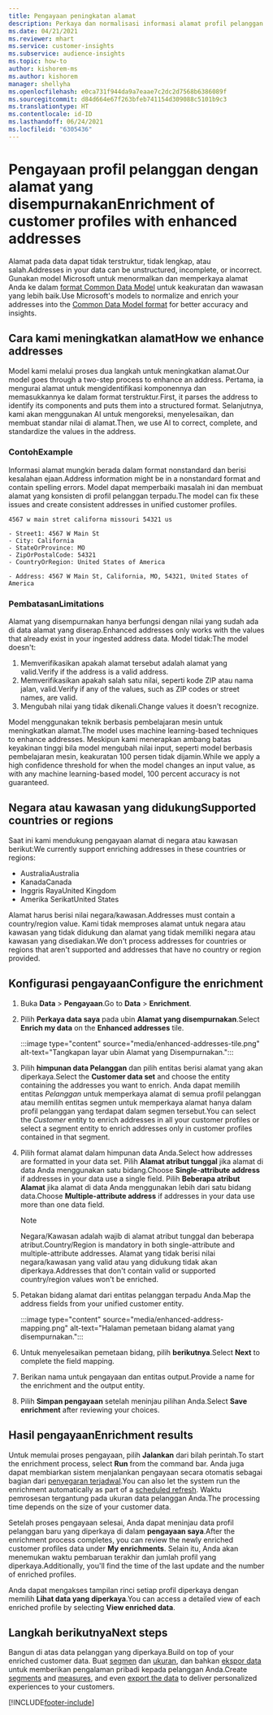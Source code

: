 ```yaml
---
title: Pengayaan peningkatan alamat
description: Perkaya dan normalisasi informasi alamat profil pelanggan dengan model Microsoft.
ms.date: 04/21/2021
ms.reviewer: mhart
ms.service: customer-insights
ms.subservice: audience-insights
ms.topic: how-to
author: kishorem-ms
ms.author: kishorem
manager: shellyha
ms.openlocfilehash: e0ca731f944da9a7eaae7c2dc2d7568b6386089f
ms.sourcegitcommit: d84d664e67f263bfeb741154d309088c5101b9c3
ms.translationtype: HT
ms.contentlocale: id-ID
ms.lasthandoff: 06/24/2021
ms.locfileid: "6305436"
---
```

# <a name="enrichment-of-customer-profiles-with-enhanced-addresses"></a><span data-ttu-id="756f6-103">Pengayaan profil pelanggan dengan alamat yang disempurnakan</span><span class="sxs-lookup"><span data-stu-id="756f6-103">Enrichment of customer profiles with enhanced addresses</span></span>

<span data-ttu-id="756f6-104">Alamat pada data dapat tidak terstruktur, tidak lengkap, atau salah.</span><span class="sxs-lookup"><span data-stu-id="756f6-104">Addresses in your data can be unstructured, incomplete, or incorrect.</span></span> <span data-ttu-id="756f6-105">Gunakan model Microsoft untuk menormalkan dan memperkaya alamat Anda ke dalam [format Common Data Model](/common-data-model/schema/core/applicationcommon/address) untuk keakuratan dan wawasan yang lebih baik.</span><span class="sxs-lookup"><span data-stu-id="756f6-105">Use Microsoft's models to normalize and enrich your addresses into the [Common Data Model format](/common-data-model/schema/core/applicationcommon/address) for better accuracy and insights.</span></span>

## <a name="how-we-enhance-addresses"></a><span data-ttu-id="756f6-106">Cara kami meningkatkan alamat</span><span class="sxs-lookup"><span data-stu-id="756f6-106">How we enhance addresses</span></span>

<span data-ttu-id="756f6-107">Model kami melalui proses dua langkah untuk meningkatkan alamat.</span><span class="sxs-lookup"><span data-stu-id="756f6-107">Our model goes through a two-step process to enhance an address.</span></span> <span data-ttu-id="756f6-108">Pertama, ia mengurai alamat untuk mengidentifikasi komponennya dan memasukkannya ke dalam format terstruktur.</span><span class="sxs-lookup"><span data-stu-id="756f6-108">First, it parses the address to identify its components and puts them into a structured format.</span></span> <span data-ttu-id="756f6-109">Selanjutnya, kami akan menggunakan AI untuk mengoreksi, menyelesaikan, dan membuat standar nilai di alamat.</span><span class="sxs-lookup"><span data-stu-id="756f6-109">Then, we use AI to correct, complete, and standardize the values in the address.</span></span>

### <a name="example"></a><span data-ttu-id="756f6-110">Contoh</span><span class="sxs-lookup"><span data-stu-id="756f6-110">Example</span></span>

<span data-ttu-id="756f6-111">Informasi alamat mungkin berada dalam format nonstandard dan berisi kesalahan ejaan.</span><span class="sxs-lookup"><span data-stu-id="756f6-111">Address information might be in a nonstandard format and contain spelling errors.</span></span> <span data-ttu-id="756f6-112">Model dapat memperbaiki masalah ini dan membuat alamat yang konsisten di profil pelanggan terpadu.</span><span class="sxs-lookup"><span data-stu-id="756f6-112">The model can fix these issues and create consistent addresses in unified customer profiles.</span></span>

```Input
4567 w main stret californa missouri 54321 us
```

```Output
- Street1: 4567 W Main St
- City: California
- StateOrProvince: MO
- ZipOrPostalCode: 54321
- CountryOrRegion: United States of America

- Address: 4567 W Main St, California, MO, 54321, United States of America
```

### <a name="limitations"></a><span data-ttu-id="756f6-113">Pembatasan</span><span class="sxs-lookup"><span data-stu-id="756f6-113">Limitations</span></span>

<span data-ttu-id="756f6-114">Alamat yang disempurnakan hanya berfungsi dengan nilai yang sudah ada di data alamat yang diserap.</span><span class="sxs-lookup"><span data-stu-id="756f6-114">Enhanced addresses only works with the values that already exist in your ingested address data.</span></span> <span data-ttu-id="756f6-115">Model tidak:</span><span class="sxs-lookup"><span data-stu-id="756f6-115">The model doesn't:</span></span> 

1. <span data-ttu-id="756f6-116">Memverifikasikan apakah alamat tersebut adalah alamat yang valid.</span><span class="sxs-lookup"><span data-stu-id="756f6-116">Verify if the address is a valid address.</span></span>
2. <span data-ttu-id="756f6-117">Memverifikasikan apakah salah satu nilai, seperti kode ZIP atau nama jalan, valid.</span><span class="sxs-lookup"><span data-stu-id="756f6-117">Verify if any of the values, such as ZIP codes or street names, are valid.</span></span>
3. <span data-ttu-id="756f6-118">Mengubah nilai yang tidak dikenali.</span><span class="sxs-lookup"><span data-stu-id="756f6-118">Change values it doesn't recognize.</span></span>

<span data-ttu-id="756f6-119">Model menggunakan teknik berbasis pembelajaran mesin untuk meningkatkan alamat.</span><span class="sxs-lookup"><span data-stu-id="756f6-119">The model uses machine learning-based techniques to enhance addresses.</span></span> <span data-ttu-id="756f6-120">Meskipun kami menerapkan ambang batas keyakinan tinggi bila model mengubah nilai input, seperti model berbasis pembelajaran mesin, keakuratan 100 persen tidak dijamin.</span><span class="sxs-lookup"><span data-stu-id="756f6-120">While we apply a high confidence threshold for when the model changes an input value, as with any machine learning-based model, 100 percent accuracy is not guaranteed.</span></span>

## <a name="supported-countries-or-regions"></a><span data-ttu-id="756f6-121">Negara atau kawasan yang didukung</span><span class="sxs-lookup"><span data-stu-id="756f6-121">Supported countries or regions</span></span>

<span data-ttu-id="756f6-122">Saat ini kami mendukung pengayaan alamat di negara atau kawasan berikut:</span><span class="sxs-lookup"><span data-stu-id="756f6-122">We currently support enriching addresses in these countries or regions:</span></span> 

- <span data-ttu-id="756f6-123">Australia</span><span class="sxs-lookup"><span data-stu-id="756f6-123">Australia</span></span>
- <span data-ttu-id="756f6-124">Kanada</span><span class="sxs-lookup"><span data-stu-id="756f6-124">Canada</span></span>
- <span data-ttu-id="756f6-125">Inggris Raya</span><span class="sxs-lookup"><span data-stu-id="756f6-125">United Kingdom</span></span>
- <span data-ttu-id="756f6-126">Amerika Serikat</span><span class="sxs-lookup"><span data-stu-id="756f6-126">United States</span></span>

<span data-ttu-id="756f6-127">Alamat harus berisi nilai negara/kawasan.</span><span class="sxs-lookup"><span data-stu-id="756f6-127">Addresses must contain a country/region value.</span></span> <span data-ttu-id="756f6-128">Kami tidak memproses alamat untuk negara atau kawasan yang tidak didukung dan alamat yang tidak memiliki negara atau kawasan yang disediakan.</span><span class="sxs-lookup"><span data-stu-id="756f6-128">We don't process addresses for countries or regions that aren't supported and addresses that have no country or region provided.</span></span>

## <a name="configure-the-enrichment"></a><span data-ttu-id="756f6-129">Konfigurasi pengayaan</span><span class="sxs-lookup"><span data-stu-id="756f6-129">Configure the enrichment</span></span>

1. <span data-ttu-id="756f6-130">Buka **Data** > **Pengayaan**.</span><span class="sxs-lookup"><span data-stu-id="756f6-130">Go to **Data** > **Enrichment**.</span></span>

1. <span data-ttu-id="756f6-131">Pilih **Perkaya data saya** pada ubin **Alamat yang disempurnakan**.</span><span class="sxs-lookup"><span data-stu-id="756f6-131">Select **Enrich my data** on the **Enhanced addresses** tile.</span></span>

   :::image type="content" source="media/enhanced-addresses-tile.png" alt-text="Tangkapan layar ubin Alamat yang Disempurnakan.":::

1. <span data-ttu-id="756f6-133">Pilih **himpunan data Pelanggan** dan pilih entitas berisi alamat yang akan diperkaya.</span><span class="sxs-lookup"><span data-stu-id="756f6-133">Select the **Customer data set** and choose the entity containing the addresses you want to enrich.</span></span> <span data-ttu-id="756f6-134">Anda dapat memilih entitas *Pelanggan* untuk memperkaya alamat di semua profil pelanggan atau memilih entitas segmen untuk memperkaya alamat hanya dalam profil pelanggan yang terdapat dalam segmen tersebut.</span><span class="sxs-lookup"><span data-stu-id="756f6-134">You can select the *Customer* entity to enrich addresses in all your customer profiles or select a segment entity to enrich addresses only in customer profiles contained in that segment.</span></span>

1. <span data-ttu-id="756f6-135">Pilih format alamat dalam himpunan data Anda.</span><span class="sxs-lookup"><span data-stu-id="756f6-135">Select how addresses are formatted in your data set.</span></span> <span data-ttu-id="756f6-136">Pilih **Alamat atribut tunggal** jika alamat di data Anda menggunakan satu bidang.</span><span class="sxs-lookup"><span data-stu-id="756f6-136">Choose **Single-attribute address** if addresses in your data use a single field.</span></span> <span data-ttu-id="756f6-137">Pilih **Beberapa atribut Alamat** jika alamat di data Anda menggunakan lebih dari satu bidang data.</span><span class="sxs-lookup"><span data-stu-id="756f6-137">Choose **Multiple-attribute address** if addresses in your data use more than one data field.</span></span>

   > [!NOTE]
   > <span data-ttu-id="756f6-138">Negara/Kawasan adalah wajib di alamat atribut tunggal dan beberapa atribut.</span><span class="sxs-lookup"><span data-stu-id="756f6-138">Country/Region is mandatory in both single-attribute and multiple-attribute addresses.</span></span> <span data-ttu-id="756f6-139">Alamat yang tidak berisi nilai negara/kawasan yang valid atau yang didukung tidak akan diperkaya.</span><span class="sxs-lookup"><span data-stu-id="756f6-139">Addresses that don't contain valid or supported country/region values won't be enriched.</span></span>

1.  <span data-ttu-id="756f6-140">Petakan bidang alamat dari entitas pelanggan terpadu Anda.</span><span class="sxs-lookup"><span data-stu-id="756f6-140">Map the address fields from your unified customer entity.</span></span>

    :::image type="content" source="media/enhanced-address-mapping.png" alt-text="Halaman pemetaan bidang alamat yang disempurnakan.":::

1. <span data-ttu-id="756f6-142">Untuk menyelesaikan pemetaan bidang, pilih **berikutnya**.</span><span class="sxs-lookup"><span data-stu-id="756f6-142">Select **Next** to complete the field mapping.</span></span>

1. <span data-ttu-id="756f6-143">Berikan nama untuk pengayaan dan entitas output.</span><span class="sxs-lookup"><span data-stu-id="756f6-143">Provide a name for the enrichment and the output entity.</span></span>

1. <span data-ttu-id="756f6-144">Pilih **Simpan pengayaan** setelah meninjau pilihan Anda.</span><span class="sxs-lookup"><span data-stu-id="756f6-144">Select **Save enrichment** after reviewing your choices.</span></span>

## <a name="enrichment-results"></a><span data-ttu-id="756f6-145">Hasil pengayaan</span><span class="sxs-lookup"><span data-stu-id="756f6-145">Enrichment results</span></span>

<span data-ttu-id="756f6-146">Untuk memulai proses pengayaan, pilih **Jalankan** dari bilah perintah.</span><span class="sxs-lookup"><span data-stu-id="756f6-146">To start the enrichment process, select **Run** from the command bar.</span></span> <span data-ttu-id="756f6-147">Anda juga dapat membiarkan sistem menjalankan pengayaan secara otomatis sebagai bagian dari [penyegaran terjadwal](system.md#schedule-tab).</span><span class="sxs-lookup"><span data-stu-id="756f6-147">You can also let the system run the enrichment automatically as part of a [scheduled refresh](system.md#schedule-tab).</span></span> <span data-ttu-id="756f6-148">Waktu pemrosesan tergantung pada ukuran data pelanggan Anda.</span><span class="sxs-lookup"><span data-stu-id="756f6-148">The processing time depends on the size of your customer data.</span></span>

<span data-ttu-id="756f6-149">Setelah proses pengayaan selesai, Anda dapat meninjau data profil pelanggan baru yang diperkaya di dalam **pengayaan saya**.</span><span class="sxs-lookup"><span data-stu-id="756f6-149">After the enrichment process completes, you can review the newly enriched customer profiles data under **My enrichments**.</span></span> <span data-ttu-id="756f6-150">Selain itu, Anda akan menemukan waktu pembaruan terakhir dan jumlah profil yang diperkaya.</span><span class="sxs-lookup"><span data-stu-id="756f6-150">Additionally, you'll find the time of the last update and the number of enriched profiles.</span></span>

<span data-ttu-id="756f6-151">Anda dapat mengakses tampilan rinci setiap profil diperkaya dengan memilih **Lihat data yang diperkaya**.</span><span class="sxs-lookup"><span data-stu-id="756f6-151">You can access a detailed view of each enriched profile by selecting **View enriched data**.</span></span>

## <a name="next-steps"></a><span data-ttu-id="756f6-152">Langkah berikutnya</span><span class="sxs-lookup"><span data-stu-id="756f6-152">Next steps</span></span>

<span data-ttu-id="756f6-153">Bangun di atas data pelanggan yang diperkaya.</span><span class="sxs-lookup"><span data-stu-id="756f6-153">Build on top of your enriched customer data.</span></span> <span data-ttu-id="756f6-154">Buat [segmen](segments.md) dan [ukuran](measures.md), dan bahkan [ekspor data](export-destinations.md) untuk memberikan pengalaman pribadi kepada pelanggan Anda.</span><span class="sxs-lookup"><span data-stu-id="756f6-154">Create [segments](segments.md) and [measures](measures.md), and even [export the data](export-destinations.md) to deliver personalized experiences to your customers.</span></span>

[!INCLUDE[footer-include](../includes/footer-banner.md)]
